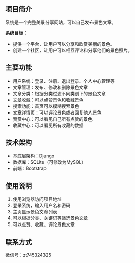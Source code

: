 ## 项目简介

系统是一个完整美景分享网站，可以自己发布景色文章。

**系统目标：**

- 提供一个平台，让用户可以分享和欣赏美丽的景色。
- 创建一个社区，让用户可以相互评论和分享他们的景色照片。


## 主要功能

- 用户系统：登录、注册、退出登录、个人中心管理等
- 文章管理：发布、修改和删除景色文章
- 文章分类：根据分类过滤不同类别下的景色文章
- 文章收藏：可以点赞景色和收藏景色
- 搜索功能：首页可以模糊搜索景色
- 文章详情页：可以评论景色或者回复他人景色
- 赞赏中心：可以看见自己所有点赞的景色
- 收藏中心：可以看见所有收藏的数据


## 技术架构

- 基底层架构：Django
- 数据库：SQLite（可修改为MySQL）
- 前端：Bootstrap


## 使用说明

1. 使用浏览器访问项目地址
2. 登录系统，输入用户名和密码
3. 主页显示景色文章列表
4. 可以根据分类、关键词等筛选景色文章
5. 可以点赞、收藏、评论景色文章


## 联系方式

微信号：zt745324325